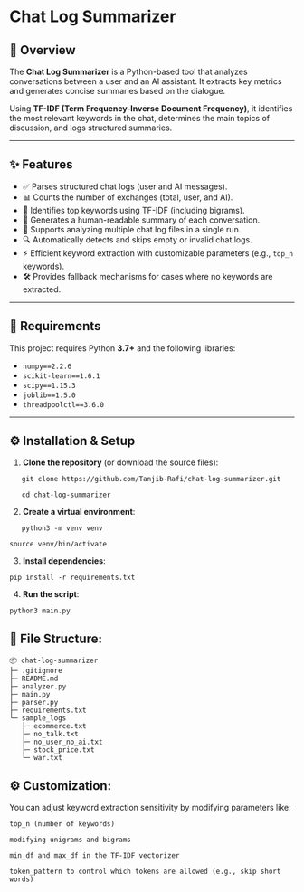 # Chat Log Summarizer

## 📘 Overview

The **Chat Log Summarizer** is a Python-based tool that analyzes conversations between a user and an AI assistant. It extracts key metrics and generates concise summaries based on the dialogue.

Using **TF-IDF (Term Frequency-Inverse Document Frequency)**, it identifies the most relevant keywords in the chat, determines the main topics of discussion, and logs structured summaries.

---

## ✨ Features

- ✅ Parses structured chat logs (user and AI messages).
- 📊 Counts the number of exchanges (total, user, and AI).
- 🧠 Identifies top keywords using TF-IDF (including bigrams).
- 📝 Generates a human-readable summary of each conversation.
- 📂 Supports analyzing multiple chat log files in a single run.
- 🔍 Automatically detects and skips empty or invalid chat logs.
- ⚡ Efficient keyword extraction with customizable parameters (e.g., `top_n` keywords).
- 🛠 Provides fallback mechanisms for cases where no keywords are extracted.

---

## 🧱 Requirements

This project requires Python **3.7+** and the following libraries:

- `numpy==2.2.6`
- `scikit-learn==1.6.1`
- `scipy==1.15.3`
- `joblib==1.5.0`
- `threadpoolctl==3.6.0`

---

## ⚙️ Installation & Setup

1. **Clone the repository** (or download the source files):

```
   git clone https://github.com/Tanjib-Rafi/chat-log-summarizer.git
```
```
   cd chat-log-summarizer
```

2. **Create a virtual environment**:

```
   python3 -m venv venv
```

```
source venv/bin/activate
```

3. **Install dependencies**:
```
pip install -r requirements.txt
```

4. **Run the script**:

```
python3 main.py
```


## 📂 File Structure:

```
📦 chat-log-summarizer
├─ .gitignore
├─ README.md
├─ analyzer.py
├─ main.py
├─ parser.py
├─ requirements.txt
└─ sample_logs
   ├─ ecommerce.txt
   ├─ no_talk.txt
   ├─ no_user_no_ai.txt
   ├─ stock_price.txt
   └─ war.txt
```


## ⚙️ Customization:

You can adjust keyword extraction sensitivity by modifying parameters like:

`top_n (number of keywords)`

`modifying unigrams and bigrams`

`min_df and max_df in the TF-IDF vectorizer`

`token_pattern to control which tokens are allowed (e.g., skip short words)`
